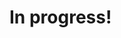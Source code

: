 <!DOCTYPE html>
<link rel="stylesheet" href="style.css">
<html>

<body>
  <h1>In progress!</h1>
  <p></p>
</body>

</html>
